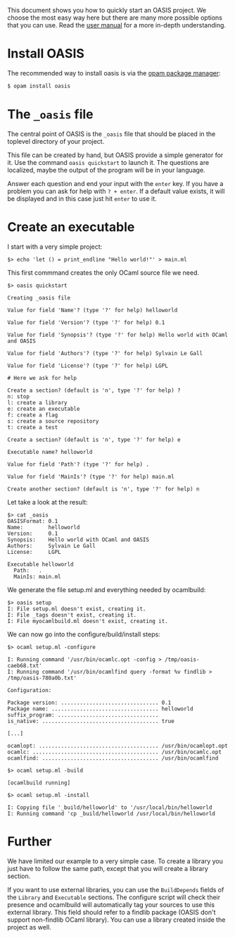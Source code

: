This document shows you how to quickly start an OASIS project. We choose the most easy 
way here but there are many more possible options that you can use. Read the
[user manual](MANUAL.mkd) for a more in-depth understanding.

# Install OASIS

The recommended way to install oasis is via the [opam package manager][opam]:

[opam]: https://opam.ocaml.org

```sh
$ opam install oasis
```

# The `_oasis` file

The central point of OASIS is the `_oasis` file that should be placed in the toplevel
directory of your project. 

This file can be created by hand, but OASIS provide a simple generator for it. Use the 
command `oasis quickstart` to launch it. The questions are localized, maybe the output
of the program will be in your language. 

Answer each question and end your input with the `enter` key. If you have a problem
you can ask for help with `? + enter`. If a default value exists, it will be
displayed and in this case just hit `enter` to use it.

# Create an executable

I start with a very simple project: 

    $> echo 'let () = print_endline "Hello world!"' > main.ml

This first commmand creates the only OCaml source file we need.

    $> oasis quickstart

    Creating _oasis file

    Value for field 'Name'? (type '?' for help) helloworld

    Value for field 'Version'? (type '?' for help) 0.1

    Value for field 'Synopsis'? (type '?' for help) Hello world with OCaml and OASIS

    Value for field 'Authors'? (type '?' for help) Sylvain Le Gall

    Value for field 'License'? (type '?' for help) LGPL

    # Here we ask for help

    Create a section? (default is 'n', type '?' for help) ?
    n: stop
    l: create a library
    e: create an executable
    f: create a flag
    s: create a source repository
    t: create a test

    Create a section? (default is 'n', type '?' for help) e

    Executable name? helloworld

    Value for field 'Path'? (type '?' for help) .

    Value for field 'MainIs'? (type '?' for help) main.ml

    Create another section? (default is 'n', type '?' for help) n

Let take a look at the result:

    $> cat _oasis 
    OASISFormat: 0.1
    Name:        helloworld
    Version:     0.1
    Synopsis:    Hello world with OCaml and OASIS
    Authors:     Sylvain Le Gall
    License:     LGPL
 
    Executable helloworld
      Path:   .
      MainIs: main.ml

We generate the file setup.ml and everything needed by ocamlbuild:

    $> oasis setup
    I: File setup.ml doesn't exist, creating it.
    I: File _tags doesn't exist, creating it.
    I: File myocamlbuild.ml doesn't exist, creating it.

We can now go into the configure/build/install steps:

    $> ocaml setup.ml -configure 

    I: Running command '/usr/bin/ocamlc.opt -config > /tmp/oasis-caeb68.txt'
    I: Running command '/usr/bin/ocamlfind query -format %v findlib > /tmp/oasis-780a0b.txt'

    Configuration: 

    Package version: ............................... 0.1
    Package name: .................................. helloworld
    suffix_program: ................................ 
    is_native: ..................................... true

    [...]

    ocamlopt: ...................................... /usr/bin/ocamlopt.opt
    ocamlc: ........................................ /usr/bin/ocamlc.opt
    ocamlfind: ..................................... /usr/bin/ocamlfind

    $> ocaml setup.ml -build

    [ocamlbuild running]

    $> ocaml setup.ml -install

    I: Copying file '_build/helloworld' to '/usr/local/bin/helloworld
    I: Running command 'cp _build/helloworld /usr/local/bin/helloworld

# Further

We have limited our example to a very simple case. To create a library you just
have to follow the same path, except that you will create a library section.

If you want to use external libraries, you can use the `BuildDepends` fields 
of the `Library` and `Executable` sections. The configure script will check
their presence and ocamlbuild will automatically tag your sources to use this
external library. This field should refer to a findlib package (OASIS don't 
support non-findlib OCaml library). You can use a library created inside
the project as well.
